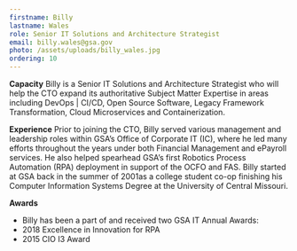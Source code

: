 ```yaml
---
firstname: Billy
lastname: Wales
role: Senior IT Solutions and Architecture Strategist
email: billy.wales@gsa.gov
photo: /assets/uploads/billy_wales.jpg
ordering: 10
---
```


**Capacity**
Billy is a Senior IT Solutions and Architecture Strategist who will help the CTO expand its authoritative Subject Matter Expertise in areas including DevOps | CI/CD, Open Source Software, Legacy Framework Transformation, Cloud Microservices and Containerization.

**Experience**
Prior to joining the CTO, Billy served various management and leadership roles within GSA’s Office of Corporate IT (IC), where he led many efforts throughout the years under both Financial Management and ePayroll services. He also helped spearhead GSA’s first Robotics Process Automation (RPA) deployment in support of the OCFO and FAS. Billy started at GSA back in the summer of 2001as a college student co-op finishing his Computer Information Systems Degree at the University of Central Missouri.

**Awards**
* Billy has been a part of and received two GSA IT Annual Awards:
* 2018 Excellence in Innovation for RPA
* 2015 CIO I3 Award
